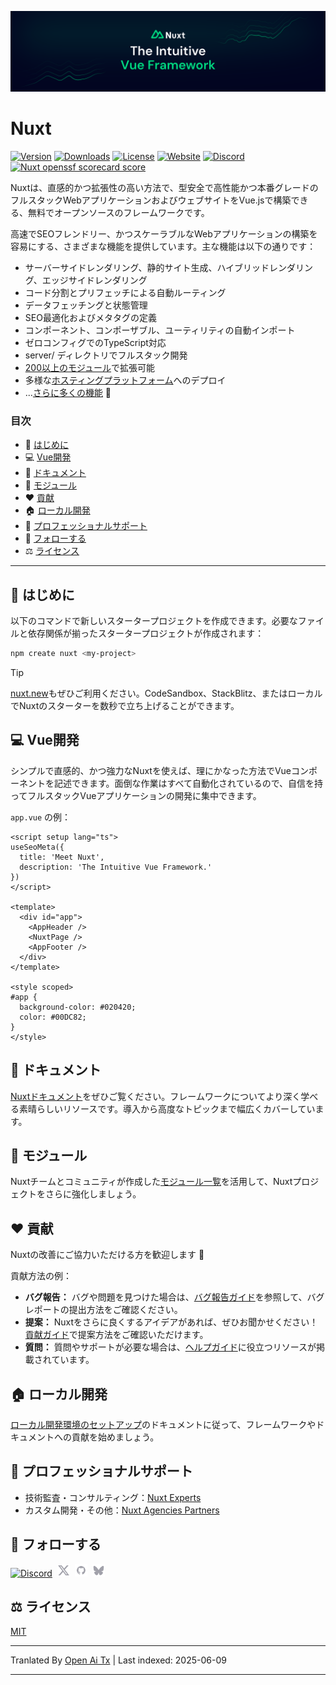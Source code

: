 [![Nuxt banner](https://raw.githubusercontent.com/nuxt/nuxt/main/.github/assets/banner.svg)](https://nuxt.com)

# Nuxt

<p>
  <a href="https://www.npmjs.com/package/nuxt"><img src="https://img.shields.io/npm/v/nuxt.svg?style=flat&colorA=18181B&colorB=28CF8D" alt="Version"></a>
  <a href="https://www.npmjs.com/package/nuxt"><img src="https://img.shields.io/npm/dm/nuxt.svg?style=flat&colorA=18181B&colorB=28CF8D" alt="Downloads"></a>
  <a href="https://github.com/nuxt/nuxt/tree/main/LICENSE"><img src="https://img.shields.io/github/license/nuxt/nuxt.svg?style=flat&colorA=18181B&colorB=28CF8D" alt="License"></a>
  <a href="https://nuxt.com"><img src="https://img.shields.io/badge/Nuxt%20Docs-18181B?logo=nuxt" alt="Website"></a>
  <a href="https://chat.nuxt.dev"><img src="https://img.shields.io/badge/Nuxt%20Discord-18181B?logo=discord" alt="Discord"></a>
  <a href="https://securityscorecards.dev/"><img src="https://api.securityscorecards.dev/projects/github.com/nuxt/nuxt/badge" alt="Nuxt openssf scorecard score"></a>
</p>

Nuxtは、直感的かつ拡張性の高い方法で、型安全で高性能かつ本番グレードのフルスタックWebアプリケーションおよびウェブサイトをVue.jsで構築できる、無料でオープンソースのフレームワークです。

高速でSEOフレンドリー、かつスケーラブルなWebアプリケーションの構築を容易にする、さまざまな機能を提供しています。主な機能は以下の通りです：
- サーバーサイドレンダリング、静的サイト生成、ハイブリッドレンダリング、エッジサイドレンダリング
- コード分割とプリフェッチによる自動ルーティング
- データフェッチングと状態管理
- SEO最適化およびメタタグの定義
- コンポーネント、コンポーザブル、ユーティリティの自動インポート
- ゼロコンフィグでのTypeScript対応
- server/ ディレクトリでフルスタック開発
- [200以上のモジュール](https://nuxt.com/modules)で拡張可能
- 多様な[ホスティングプラットフォーム](https://nuxt.com/deploy)へのデプロイ
- ...[さらに多くの機能](https://nuxt.com) 🚀

### 目次

- 🚀 [はじめに](#getting-started)
- 💻 [Vue開発](#vue-development)
- 📖 [ドキュメント](#documentation)
- 🧩 [モジュール](#modules)
- ❤️  [貢献](#contribute)
- 🏠 [ローカル開発](#local-development)
- 🛟 [プロフェッショナルサポート](#professional-support)
- 🔗 [フォローする](#follow-us)
- ⚖️ [ライセンス](#license)

---

## <a name="getting-started">🚀 はじめに</a>

以下のコマンドで新しいスタータープロジェクトを作成できます。必要なファイルと依存関係が揃ったスタータープロジェクトが作成されます：

```bash
npm create nuxt <my-project>
```

> [!TIP]
> [nuxt.new](https://nuxt.new)もぜひご利用ください。CodeSandbox、StackBlitz、またはローカルでNuxtのスターターを数秒で立ち上げることができます。

## <a name="vue-development">💻 Vue開発</a>

シンプルで直感的、かつ強力なNuxtを使えば、理にかなった方法でVueコンポーネントを記述できます。面倒な作業はすべて自動化されているので、自信を持ってフルスタックVueアプリケーションの開発に集中できます。

`app.vue` の例：

```vue
<script setup lang="ts">
useSeoMeta({
  title: 'Meet Nuxt',
  description: 'The Intuitive Vue Framework.'
})
</script>

<template>
  <div id="app">
    <AppHeader />
    <NuxtPage />
    <AppFooter />
  </div>
</template>

<style scoped>
#app {
  background-color: #020420;
  color: #00DC82;
}
</style>
```

## <a name="documentation">📖 ドキュメント</a>

[Nuxtドキュメント](https://nuxt.com/docs)をぜひご覧ください。フレームワークについてより深く学べる素晴らしいリソースです。導入から高度なトピックまで幅広くカバーしています。

## <a name="modules">🧩 モジュール</a>

Nuxtチームとコミュニティが作成した[モジュール一覧](https://nuxt.com/modules)を活用して、Nuxtプロジェクトをさらに強化しましょう。

## <a name="contribute">❤️ 貢献</a>

Nuxtの改善にご協力いただける方を歓迎します 💚

貢献方法の例：
- **バグ報告：** バグや問題を見つけた場合は、[バグ報告ガイド](https://nuxt.com/docs/community/reporting-bugs)を参照して、バグレポートの提出方法をご確認ください。
- **提案：** Nuxtをさらに良くするアイデアがあれば、ぜひお聞かせください！[貢献ガイド](https://nuxt.com/docs/community/contribution)で提案方法をご確認いただけます。
- **質問：** 質問やサポートが必要な場合は、[ヘルプガイド](https://nuxt.com/docs/community/getting-help)に役立つリソースが掲載されています。

## <a name="local-development">🏠 ローカル開発</a>

[ローカル開発環境のセットアップ](https://nuxt.com/docs/community/framework-contribution#setup)のドキュメントに従って、フレームワークやドキュメントへの貢献を始めましょう。

## <a name="professional-support">🛟 プロフェッショナルサポート</a>

- 技術監査・コンサルティング：[Nuxt Experts](https://nuxt.com/enterprise/support)
- カスタム開発・その他：[Nuxt Agencies Partners](https://nuxt.com/enterprise/agencies)

## <a name="follow-us">🔗 フォローする</a>

<p valign="center">
  <a href="https://go.nuxt.com/discord"><img width="20px" src="https://raw.githubusercontent.com/nuxt/nuxt/main/.github/assets/discord.svg" alt="Discord"></a>&nbsp;&nbsp;<a href="https://go.nuxt.com/x"><img width="20px" src="https://raw.githubusercontent.com/nuxt/nuxt/main/.github/assets/twitter.svg" alt="Twitter"></a>&nbsp;&nbsp;<a href="https://go.nuxt.com/github"><img width="20px" src="https://raw.githubusercontent.com/nuxt/nuxt/main/.github/assets/github.svg" alt="GitHub"></a>&nbsp;&nbsp;<a href="https://go.nuxt.com/bluesky"><img width="20px" src="https://raw.githubusercontent.com/nuxt/nuxt/main/.github/assets/bluesky.svg" alt="Bluesky"></a>
</p>

## <a name="license">⚖️ ライセンス</a>

[MIT](https://github.com/nuxt/nuxt/tree/main/LICENSE)



---


Tranlated By [Open Ai Tx](https://github.com/OpenAiTx/OpenAiTx) | Last indexed: 2025-06-09


---